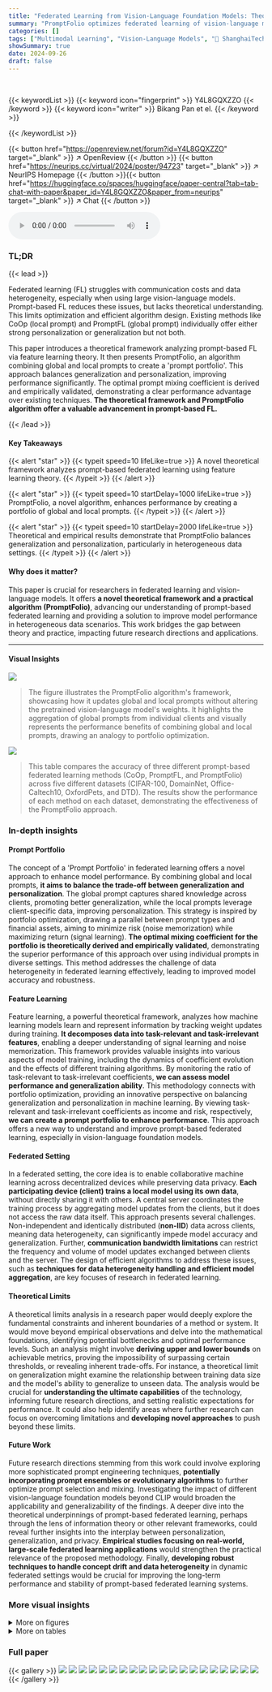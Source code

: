 ```yaml
---
title: "Federated Learning from Vision-Language Foundation Models: Theoretical Analysis and Method"
summary: "PromptFolio optimizes federated learning of vision-language models by combining global and local prompts, improving generalization and personalization, as proven theoretically and empirically."
categories: []
tags: ["Multimodal Learning", "Vision-Language Models", "🏢 ShanghaiTech University",]
showSummary: true
date: 2024-09-26
draft: false
---
```


<br>

{{< keywordList >}}
{{< keyword icon="fingerprint" >}} Y4L8GQXZZO {{< /keyword >}}
{{< keyword icon="writer" >}} Bikang Pan et el. {{< /keyword >}}
 
{{< /keywordList >}}

{{< button href="https://openreview.net/forum?id=Y4L8GQXZZO" target="_blank" >}}
↗ OpenReview
{{< /button >}}
{{< button href="https://neurips.cc/virtual/2024/poster/94723" target="_blank" >}}
↗ NeurIPS Homepage
{{< /button >}}{{< button href="https://huggingface.co/spaces/huggingface/paper-central?tab=tab-chat-with-paper&paper_id=Y4L8GQXZZO&paper_from=neurips" target="_blank" >}}
↗ Chat
{{< /button >}}



<audio controls>
    <source src="https://ai-paper-reviewer.com/Y4L8GQXZZO/podcast.wav" type="audio/wav">
    Your browser does not support the audio element.
</audio>


### TL;DR


{{< lead >}}

Federated learning (FL) struggles with communication costs and data heterogeneity, especially when using large vision-language models.  Prompt-based FL reduces these issues, but lacks theoretical understanding. This limits optimization and efficient algorithm design.  Existing methods like CoOp (local prompt) and PromptFL (global prompt) individually offer either strong personalization or generalization but not both.

This paper introduces a theoretical framework analyzing prompt-based FL via feature learning theory.  It then presents PromptFolio, an algorithm combining global and local prompts to create a 'prompt portfolio'.  This approach balances generalization and personalization, improving performance significantly.  The optimal prompt mixing coefficient is derived and empirically validated, demonstrating a clear performance advantage over existing techniques. **The theoretical framework and PromptFolio algorithm offer a valuable advancement in prompt-based FL.**

{{< /lead >}}


#### Key Takeaways

{{< alert "star" >}}
{{< typeit speed=10 lifeLike=true >}} A novel theoretical framework analyzes prompt-based federated learning using feature learning theory. {{< /typeit >}}
{{< /alert >}}

{{< alert "star" >}}
{{< typeit speed=10 startDelay=1000 lifeLike=true >}} PromptFolio, a novel algorithm, enhances performance by creating a portfolio of global and local prompts. {{< /typeit >}}
{{< /alert >}}

{{< alert "star" >}}
{{< typeit speed=10 startDelay=2000 lifeLike=true >}} Theoretical and empirical results demonstrate that PromptFolio balances generalization and personalization, particularly in heterogeneous data settings. {{< /typeit >}}
{{< /alert >}}

#### Why does it matter?
This paper is crucial for researchers in federated learning and vision-language models.  It offers **a novel theoretical framework and a practical algorithm (PromptFolio)**, advancing our understanding of prompt-based federated learning and providing a solution to improve model performance in heterogeneous data scenarios. This work bridges the gap between theory and practice, impacting future research directions and applications.

------
#### Visual Insights



![](https://ai-paper-reviewer.com/Y4L8GQXZZO/figures_6_1.jpg)

> The figure illustrates the PromptFolio algorithm's framework, showcasing how it updates global and local prompts without altering the pretrained vision-language model's weights.  It highlights the aggregation of global prompts from individual clients and visually represents the performance benefits of combining global and local prompts, drawing an analogy to portfolio optimization.





![](https://ai-paper-reviewer.com/Y4L8GQXZZO/tables_5_1.jpg)

> This table compares the accuracy of three different prompt-based federated learning methods (CoOp, PromptFL, and PromptFolio) across five different datasets (CIFAR-100, DomainNet, Office-Caltech10, OxfordPets, and DTD).  The results show the performance of each method on each dataset, demonstrating the effectiveness of the PromptFolio approach.





### In-depth insights


#### Prompt Portfolio
The concept of a 'Prompt Portfolio' in federated learning offers a novel approach to enhance model performance.  By combining global and local prompts, **it aims to balance the trade-off between generalization and personalization**.  The global prompt captures shared knowledge across clients, promoting better generalization, while the local prompts leverage client-specific data, improving personalization.  This strategy is inspired by portfolio optimization, drawing a parallel between prompt types and financial assets, aiming to minimize risk (noise memorization) while maximizing return (signal learning). **The optimal mixing coefficient for the portfolio is theoretically derived and empirically validated**, demonstrating the superior performance of this approach over using individual prompts in diverse settings.  This method addresses the challenge of data heterogeneity in federated learning effectively, leading to improved model accuracy and robustness.

#### Feature Learning
Feature learning, a powerful theoretical framework, analyzes how machine learning models learn and represent information by tracking weight updates during training.  **It decomposes data into task-relevant and task-irrelevant features**, enabling a deeper understanding of signal learning and noise memorization. This framework provides valuable insights into various aspects of model training, including the dynamics of coefficient evolution and the effects of different training algorithms. By monitoring the ratio of task-relevant to task-irrelevant coefficients, **we can assess model performance and generalization ability**. This methodology connects with portfolio optimization, providing an innovative perspective on balancing generalization and personalization in machine learning. By viewing task-relevant and task-irrelevant coefficients as income and risk, respectively, **we can create a prompt portfolio to enhance performance**. This approach offers a new way to understand and improve prompt-based federated learning, especially in vision-language foundation models.

#### Federated Setting
In a federated setting, the core idea is to enable collaborative machine learning across decentralized devices while preserving data privacy. **Each participating device (client) trains a local model using its own data**, without directly sharing it with others.  A central server coordinates the training process by aggregating model updates from the clients, but it does not access the raw data itself. This approach presents several challenges. Non-independent and identically distributed (**non-IID**) data across clients, meaning data heterogeneity, can significantly impede model accuracy and generalization. Further, **communication bandwidth limitations** can restrict the frequency and volume of model updates exchanged between clients and the server.  The design of efficient algorithms to address these issues, such as **techniques for data heterogeneity handling and efficient model aggregation**, are key focuses of research in federated learning.

#### Theoretical Limits
A theoretical limits analysis in a research paper would deeply explore the fundamental constraints and inherent boundaries of a method or system. It would move beyond empirical observations and delve into the mathematical foundations, identifying potential bottlenecks and optimal performance levels.  Such an analysis might involve **deriving upper and lower bounds** on achievable metrics, proving the impossibility of surpassing certain thresholds, or revealing inherent trade-offs.  For instance, a theoretical limit on generalization might examine the relationship between training data size and the model's ability to generalize to unseen data.  The analysis would be crucial for **understanding the ultimate capabilities** of the technology, informing future research directions, and setting realistic expectations for performance.  It could also help identify areas where further research can focus on overcoming limitations and **developing novel approaches** to push beyond these limits.

#### Future Work
Future research directions stemming from this work could involve exploring more sophisticated prompt engineering techniques, **potentially incorporating prompt ensembles or evolutionary algorithms** to further optimize prompt selection and mixing.  Investigating the impact of different vision-language foundation models beyond CLIP would broaden the applicability and generalizability of the findings. A deeper dive into the theoretical underpinnings of prompt-based federated learning, perhaps through the lens of information theory or other relevant frameworks, could reveal further insights into the interplay between personalization, generalization, and privacy.  **Empirical studies focusing on real-world, large-scale federated learning applications** would strengthen the practical relevance of the proposed methodology. Finally, **developing robust techniques to handle concept drift and data heterogeneity** in dynamic federated settings would be crucial for improving the long-term performance and stability of prompt-based federated learning systems.


### More visual insights

<details>
<summary>More on figures
</summary>


![](https://ai-paper-reviewer.com/Y4L8GQXZZO/figures_8_1.jpg)

> This figure shows the impact of the mixing coefficient (θ) on the test accuracy for different data distributions and numbers of users.  The left graph (a) illustrates how varying the data distribution affects the optimal mixing coefficient for achieving the highest accuracy. The right graph (b) focuses on the influence of the number of users; it shows that as the number of users increases, the optimal coefficient tends toward a more globally-weighted approach (θ closer to 0).  Both graphs demonstrate that a hybrid approach (combining global and local prompts) consistently outperforms using only a global or local prompt.


![](https://ai-paper-reviewer.com/Y4L8GQXZZO/figures_13_1.jpg)

> This figure illustrates the PromptFolio algorithm's framework.  It shows how global and local prompts are updated independently on each client, while the vision-language model's weights remain fixed. The global prompts are then aggregated by the server. The diagram also visually represents the performance benefits of combining global and local prompts, analogous to a portfolio optimization strategy.


![](https://ai-paper-reviewer.com/Y4L8GQXZZO/figures_14_1.jpg)

> The figure illustrates the PromptFolio algorithm's framework. It shows how global and local prompts are updated while keeping the pre-trained vision-language model's weights unchanged. Global prompts are aggregated from each client.  The right side uses a portfolio analogy to show how combining global and local prompts improves performance.


</details>




<details>
<summary>More on tables
</summary>


![](https://ai-paper-reviewer.com/Y4L8GQXZZO/tables_7_1.jpg)
> This table presents the accuracy results of three different methods (CoOp, PromptFL, and PromptFolio) across five distinct datasets (Cifar100, DomainNet, Office-Cal10, OxfordPets, and DTD).  It demonstrates the performance advantage of PromptFolio, which combines global and local prompt learning, over the individual methods. The values represent the average accuracy and standard deviation.

![](https://ai-paper-reviewer.com/Y4L8GQXZZO/tables_13_1.jpg)
> This table compares the performance of different prompt-based federated learning methods across five different datasets: Food101, DTD, Caltech101, Flowers102, and OxfordPets. The methods compared include CoOp, PromptFL, and several variants of PromptFL, along with FedTPG and the proposed PromptFolio method.  The table shows the accuracy achieved by each method on each dataset, with error bars indicating variability.  The results demonstrate the superior performance of PromptFolio compared to other methods.

</details>




### Full paper

{{< gallery >}}
<img src="https://ai-paper-reviewer.com/Y4L8GQXZZO/1.png" class="grid-w50 md:grid-w33 xl:grid-w25" />
<img src="https://ai-paper-reviewer.com/Y4L8GQXZZO/2.png" class="grid-w50 md:grid-w33 xl:grid-w25" />
<img src="https://ai-paper-reviewer.com/Y4L8GQXZZO/3.png" class="grid-w50 md:grid-w33 xl:grid-w25" />
<img src="https://ai-paper-reviewer.com/Y4L8GQXZZO/4.png" class="grid-w50 md:grid-w33 xl:grid-w25" />
<img src="https://ai-paper-reviewer.com/Y4L8GQXZZO/5.png" class="grid-w50 md:grid-w33 xl:grid-w25" />
<img src="https://ai-paper-reviewer.com/Y4L8GQXZZO/6.png" class="grid-w50 md:grid-w33 xl:grid-w25" />
<img src="https://ai-paper-reviewer.com/Y4L8GQXZZO/7.png" class="grid-w50 md:grid-w33 xl:grid-w25" />
<img src="https://ai-paper-reviewer.com/Y4L8GQXZZO/8.png" class="grid-w50 md:grid-w33 xl:grid-w25" />
<img src="https://ai-paper-reviewer.com/Y4L8GQXZZO/9.png" class="grid-w50 md:grid-w33 xl:grid-w25" />
<img src="https://ai-paper-reviewer.com/Y4L8GQXZZO/10.png" class="grid-w50 md:grid-w33 xl:grid-w25" />
<img src="https://ai-paper-reviewer.com/Y4L8GQXZZO/11.png" class="grid-w50 md:grid-w33 xl:grid-w25" />
<img src="https://ai-paper-reviewer.com/Y4L8GQXZZO/12.png" class="grid-w50 md:grid-w33 xl:grid-w25" />
<img src="https://ai-paper-reviewer.com/Y4L8GQXZZO/13.png" class="grid-w50 md:grid-w33 xl:grid-w25" />
<img src="https://ai-paper-reviewer.com/Y4L8GQXZZO/14.png" class="grid-w50 md:grid-w33 xl:grid-w25" />
<img src="https://ai-paper-reviewer.com/Y4L8GQXZZO/15.png" class="grid-w50 md:grid-w33 xl:grid-w25" />
<img src="https://ai-paper-reviewer.com/Y4L8GQXZZO/16.png" class="grid-w50 md:grid-w33 xl:grid-w25" />
<img src="https://ai-paper-reviewer.com/Y4L8GQXZZO/17.png" class="grid-w50 md:grid-w33 xl:grid-w25" />
<img src="https://ai-paper-reviewer.com/Y4L8GQXZZO/18.png" class="grid-w50 md:grid-w33 xl:grid-w25" />
<img src="https://ai-paper-reviewer.com/Y4L8GQXZZO/19.png" class="grid-w50 md:grid-w33 xl:grid-w25" />
<img src="https://ai-paper-reviewer.com/Y4L8GQXZZO/20.png" class="grid-w50 md:grid-w33 xl:grid-w25" />
{{< /gallery >}}